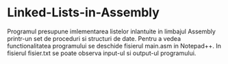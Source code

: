 # Linked-Lists-in-Assembly

Programul presupune imlementarea listelor inlantuite in limbajul Assembly printr-un set de proceduri si structuri de date.
Pentru a vedea functionalitatea programului se deschide fisierul main.asm in Notepad++. In fisierul fisier.txt se poate observa input-ul si output-ul programului.

